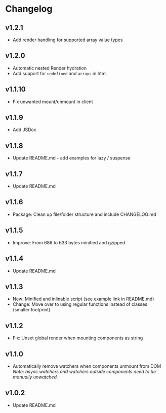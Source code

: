 # Changelog

## v1.2.1
- Add render handling for supported array value types

## v1.2.0
- Automatic nested Render hydration
- Add support for `undefined` and `arrays` in html

## v1.1.10
- Fix unwanted mount/unmount in client

## v1.1.9
- Add JSDoc

## v1.1.8
- Update README.md - add examples for lazy / suspense

## v1.1.7
- Update README.md

## v1.1.6
- Package: Clean up file/folder structure and include CHANGELOG.md

## v1.1.5
- Improve: From 686 to 633 bytes minified and gzipped

## v1.1.4
- Update README.md

## v1.1.3
- New: Minified and inlinable script (see example link in README.md)
- Change: Move over to using regular functions instead of classes (smaller footprint)

## v1.1.2
- Fix: Unset global render when mounting components as string

## v1.1.0
- Automatically remove watchers when components unmount from DOM  
*Note: async watchers and watchers outside components need to be manually unwatched.*

## v1.0.2
- Update README.md

